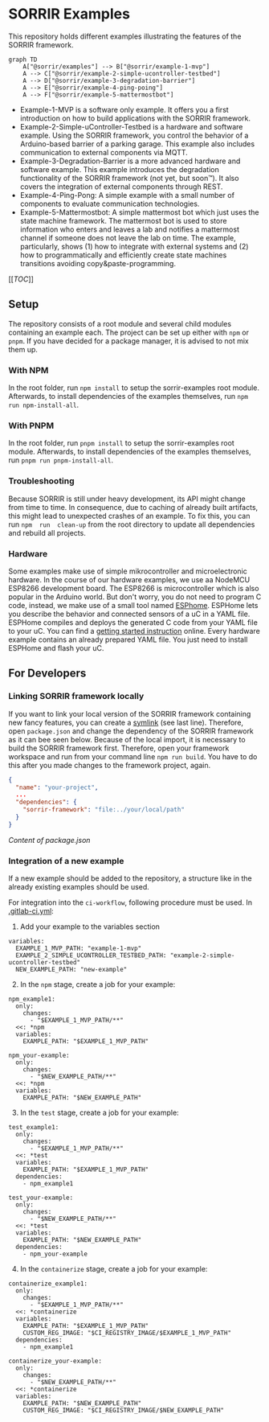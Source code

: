 # SORRIR Examples

This repository holds different examples illustrating the features of the SORRIR framework.

```mermaid
graph TD
    A["@sorrir/examples"] --> B["@sorrir/example-1-mvp"]
    A --> C["@sorrir/example-2-simple-ucontroller-testbed"]
    A --> D["@sorrir/example-3-degradation-barrier"]
    A --> E["@sorrir/example-4-ping-poing"]
    A --> F["@sorrir/example-5-mattermostbot"]
```

* Example-1-MVP is a software only example. It offers you a first introduction on how to build applications with the
  SORRIR framework.
* Example-2-Simple-uController-Testbed is a hardware and software example. Using the SORRIR framework, you control
  the behavior of a Arduino-based barrier of a parking garage. This example also includes communication to external
  components via MQTT.
* Example-3-Degradation-Barrier is a more advanced hardware and software example. This example introduces the
  degradation functionality of the SORRIR framework (not yet, but soon™). It also covers the integration of external
  components through REST.
* Example-4-Ping-Pong: A simple example with a small number of components to evaluate communication technologies.
* Example-5-Mattermostbot: A simple mattermost bot which just uses the state machine framework. The mattermost bot 
  is used to store information who enters and leaves a lab and notifies a mattermost channel if someone does not leave the lab on time. The example, particularly, shows (1) how to integrate with external systems and (2) how to programmatically and efficiently create state machines transitions avoiding copy&paste-programming.

[[_TOC_]]

## Setup

The repository consists of a root module and several child modules containing an example each. The project can be set up either with `npm` or `pnpm`. If you have decided for a package manager, it is advised to not mix them up.

### With NPM

In the root folder, run `npm install` to setup the sorrir-examples root module. Afterwards, to install dependencies of the examples themselves, run `npm run npm-install-all`.

### With PNPM

In the root folder, run `pnpm install` to setup the sorrir-examples root module. Afterwards, to install dependencies of the examples themselves, run `pnpm run pnpm-install-all`.

### Troubleshooting

Because SORRIR is still under heavy development, its API might change from time to time. In consequence, due to 
caching of already built artifacts, this might lead to unexpected crashes of an example. To fix this, you can run `npm 
run 
clean-up` from the root directory to update all dependencies and rebuild all projects.

### Hardware

Some examples make use of simple mikrocontroller and microelectronic hardware. In the course of our hardware 
examples, we use aa NodeMCU ESP8266 development board. The ESP8266 is microcontroller which is also popular in the 
Arduino 
world.  But don't worry, you do not need to program C code, instead, we make use of a small tool named [ESPhome](https://esphome.io/). ESPHome lets you describe the behavior and connected sensors of a uC in a YAML file. ESPHome 
compiles and deploys the generated C code from your YAML file to your uC. You can find a [getting started 
instruction](https://esphome.io/guides/getting_started_command_line.html) online. Every hardware example contains an 
already prepared YAML file. You just need to install ESPHome and flash your uC.

## For Developers

### Linking SORRIR framework locally

If you want to link your local version of the SORRIR framework containing new fancy features, you can create a 
[symlink](https://docs.npmjs.com/cli/link) (see last line). Therefore, open `package.json` and change the dependency 
of the SORRIR framework as it can bee seen below. Because of the local import, it is 
necessary to build the SORRIR framework first. Therefore, open your framework workspace and run from your command 
line `npm run build`. You have to do this after you made changes to the framework project, again.

```json
{
  "name": "your-project",
  ...
  "dependencies": {
    "sorrir-framework": "file:../your/local/path"
  }
}
```
*Content of package.json*

### Integration of a new example

If a new example should be added to the repository, a structure like in the already existing examples should be used.

For integration into the `ci-workflow`, following procedure must be used. In [.gitlab-ci.yml](https://gitlab-vs.informatik.uni-ulm.de/sorrir/examples/-/blob/master/.gitlab-ci.yml):

1. Add your example to the variables section
```
variables:
  EXAMPLE_1_MVP_PATH: "example-1-mvp"
  EXAMPLE_2_SIMPLE_UCONTROLLER_TESTBED_PATH: "example-2-simple-ucontroller-testbed"
  NEW_EXAMPLE_PATH: "new-example"
```
2. In the `npm` stage, create a job for your example:
```
npm_example1:
  only:
    changes:
      - "$EXAMPLE_1_MVP_PATH/**"
  <<: *npm
  variables:
    EXAMPLE_PATH: "$EXAMPLE_1_MVP_PATH"

npm_your-example:
  only:
    changes:
      - "$NEW_EXAMPLE_PATH/**"
  <<: *npm
  variables:
    EXAMPLE_PATH: "$NEW_EXAMPLE_PATH"
```
3. In the `test` stage, create a job for your example:
```
test_example1:
  only:
    changes:
      - "$EXAMPLE_1_MVP_PATH/**"
  <<: *test
  variables:
    EXAMPLE_PATH: "$EXAMPLE_1_MVP_PATH"
  dependencies:
    - npm_example1

test_your-example:
  only:
    changes:
      - "$NEW_EXAMPLE_PATH/**"
  <<: *test
  variables:
    EXAMPLE_PATH: "$NEW_EXAMPLE_PATH"
  dependencies:
    - npm_your-example
```
4. In the `containerize` stage, create a job for your example:
```
containerize_example1:
  only:
    changes:
      - "$EXAMPLE_1_MVP_PATH/**"
  <<: *containerize
  variables:
    EXAMPLE_PATH: "$EXAMPLE_1_MVP_PATH"
    CUSTOM_REG_IMAGE: "$CI_REGISTRY_IMAGE/$EXAMPLE_1_MVP_PATH"
  dependencies:
    - npm_example1

containerize_your-example:
  only:
    changes:
      - "$NEW_EXAMPLE_PATH/**"
  <<: *containerize
  variables:
    EXAMPLE_PATH: "$NEW_EXAMPLE_PATH"
    CUSTOM_REG_IMAGE: "$CI_REGISTRY_IMAGE/$NEW_EXAMPLE_PATH"
```
